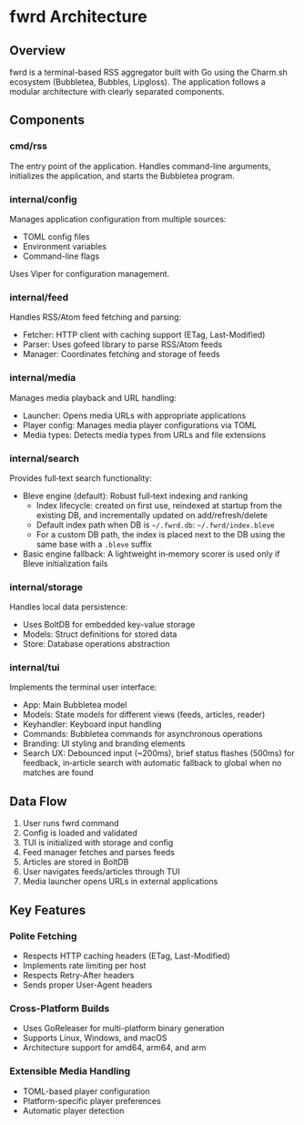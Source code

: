 # fwrd Architecture

## Overview

fwrd is a terminal-based RSS aggregator built with Go using the Charm.sh ecosystem (Bubbletea, Bubbles, Lipgloss). The application follows a modular architecture with clearly separated components.

## Components

### cmd/rss
The entry point of the application. Handles command-line arguments, initializes the application, and starts the Bubbletea program.

### internal/config
Manages application configuration from multiple sources:
- TOML config files
- Environment variables
- Command-line flags

Uses Viper for configuration management.

### internal/feed
Handles RSS/Atom feed fetching and parsing:
- Fetcher: HTTP client with caching support (ETag, Last-Modified)
- Parser: Uses gofeed library to parse RSS/Atom feeds
- Manager: Coordinates fetching and storage of feeds

### internal/media
Manages media playback and URL handling:
- Launcher: Opens media URLs with appropriate applications
- Player config: Manages media player configurations via TOML
- Media types: Detects media types from URLs and file extensions

### internal/search
Provides full‑text search functionality:
- Bleve engine (default): Robust full‑text indexing and ranking
  - Index lifecycle: created on first use, reindexed at startup from the existing DB, and incrementally updated on add/refresh/delete
  - Default index path when DB is `~/.fwrd.db`: `~/.fwrd/index.bleve`
  - For a custom DB path, the index is placed next to the DB using the same base with a `.bleve` suffix
- Basic engine fallback: A lightweight in‑memory scorer is used only if Bleve initialization fails

### internal/storage
Handles local data persistence:
- Uses BoltDB for embedded key-value storage
- Models: Struct definitions for stored data
- Store: Database operations abstraction

### internal/tui
Implements the terminal user interface:
- App: Main Bubbletea model
- Models: State models for different views (feeds, articles, reader)
- Keyhandler: Keyboard input handling
- Commands: Bubbletea commands for asynchronous operations
- Branding: UI styling and branding elements
 - Search UX: Debounced input (~200ms), brief status flashes (500ms) for feedback, in‑article search with automatic fallback to global when no matches are found

## Data Flow

1. User runs fwrd command
2. Config is loaded and validated
3. TUI is initialized with storage and config
4. Feed manager fetches and parses feeds
5. Articles are stored in BoltDB
6. User navigates feeds/articles through TUI
7. Media launcher opens URLs in external applications

## Key Features

### Polite Fetching
- Respects HTTP caching headers (ETag, Last-Modified)
- Implements rate limiting per host
- Respects Retry-After headers
- Sends proper User-Agent headers

### Cross-Platform Builds
- Uses GoReleaser for multi-platform binary generation
- Supports Linux, Windows, and macOS
- Architecture support for amd64, arm64, and arm

### Extensible Media Handling
- TOML-based player configuration
- Platform-specific player preferences
- Automatic player detection
